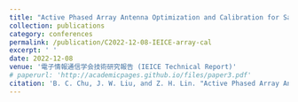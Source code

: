 ```yaml
---
title: "Active Phased Array Antenna Optimization and Calibration for Satellite Applications"
collection: publications
category: conferences
permalink: /publication/C2022-12-08-IEICE-array-cal
excerpt: ' '
date: 2022-12-08
venue: '電子情報通信学会技術研究報告 (IEICE Technical Report)'
# paperurl: 'http://academicpages.github.io/files/paper3.pdf'
citation: 'B. C. Chu, J. W. Liu, and Z. H. Lin. "Active Phased Array Antenna Optimization and Calibration for Satellite Applications." IEICE Technical Report, 122.312 (SANE2022 62-87), 2022, pp. 50-52.'
---
```

